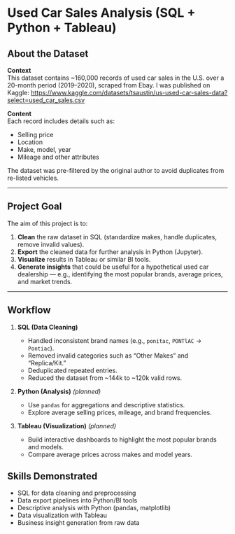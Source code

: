 # Used Car Sales Analysis (SQL + Python + Tableau)

## About the Dataset
**Context**  
This dataset contains ~160,000 records of used car sales in the U.S. over a 20-month period (2019–2020), scraped from Ebay. I was published on Kaggle: https://www.kaggle.com/datasets/tsaustin/us-used-car-sales-data?select=used_car_sales.csv

**Content**  
Each record includes details such as:  
- Selling price  
- Location  
- Make, model, year  
- Mileage and other attributes  

The dataset was pre-filtered by the original author to avoid duplicates from re-listed vehicles.

---

## Project Goal
The aim of this project is to:  
1. **Clean** the raw dataset in SQL (standardize makes, handle duplicates, remove invalid values).  
2. **Export** the cleaned data for further analysis in Python (Jupyter).  
3. **Visualize** results in Tableau or similar BI tools.  
4. **Generate insights** that could be useful for a hypothetical used car dealership — e.g., identifying the most popular brands, average prices, and market trends.  

---

## Workflow
1. **SQL (Data Cleaning)**  
   - Handled inconsistent brand names (e.g., `ponitac`, `PONTlAC` → `Pontiac`).  
   - Removed invalid categories such as “Other Makes” and “Replica/Kit.”  
   - Deduplicated repeated entries.  
   - Reduced the dataset from ~144k to ~120k valid rows.  

2. **Python (Analysis)** *(planned)*  
   - Use `pandas` for aggregations and descriptive statistics.  
   - Explore average selling prices, mileage, and brand frequencies.  

3. **Tableau (Visualization)** *(planned)*  
   - Build interactive dashboards to highlight the most popular brands and models.  
   - Compare average prices across makes and model years.  

## Skills Demonstrated
- SQL for data cleaning and preprocessing  
- Data export pipelines into Python/BI tools  
- Descriptive analysis with Python (pandas, matplotlib)  
- Data visualization with Tableau  
- Business insight generation from raw data  

